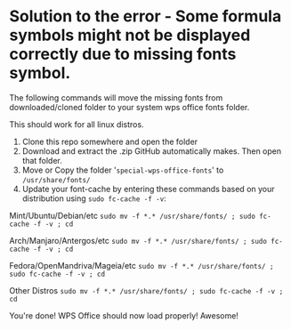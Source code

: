 
# Solution to the error - Some formula symbols might not be displayed correctly due to missing fonts symbol.

The following commands will move the missing fonts from
downloaded/cloned folder to your system wps office fonts folder.

This should work for all linux distros.

 1. Clone this repo somewhere and open the folder  
 2. Download and extract the .zip GitHub automatically makes. Then open that folder. 
 3. Move or Copy the folder '`special-wps-office-fonts`' to `/usr/share/fonts/` 
 4. Update your font-cache by entering these commands based on your distribution using `sudo fc-cache -f -v`:

Mint/Ubuntu/Debian/etc
`sudo mv -f *.* /usr/share/fonts/ ; sudo fc-cache -f -v ; cd`

Arch/Manjaro/Antergos/etc 
`sudo mv -f *.* /usr/share/fonts/ ; sudo fc-cache -f -v ; cd`

Fedora/OpenMandriva/Mageia/etc
`sudo mv -f *.* /usr/share/fonts/ ; sudo fc-cache -f -v ; cd`

Other Distros
`sudo mv -f *.* /usr/share/fonts/ ; sudo fc-cache -f -v ; cd`

You're done! WPS Office should now load properly! Awesome!

